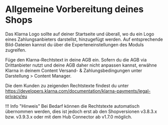 # Allgemeine Vorbereitung deines Shops 

Das Klarna Logo sollte auf deiner Startseite und überall, wo du ein Logo eines Zahlungsanbieters darstellst, hinzugefügt werden. Auf entsprechende Bild-Dateien kannst du über die Experteneinstellungen des Moduls zugreifen.

Füge den Klarna-Rechtstext in deine AGB ein. Sofern du die AGB via Drittanbieter nutzt und deine AGB daher nicht anpassen kannst, erwähne Klarna in deinem Content Versand- & Zahlungsbedingungen unter Darstellung \> Content Manager.

Die dem Kunden zu zeigenden Rechtstexte findest du unter https://developers.klarna.com/documentation/klarna-payments/legal-privacy/eu

!!! Info "Hinweis"
	 Bei Bedarf können die Rechtstexte automatisch übernommen werden, dies ist jedoch erst ab den Shopversionen v3.8.3.x bzw. v3.9.3.x oder mit dem Hub Connector ab v1.7.0 möglich.




